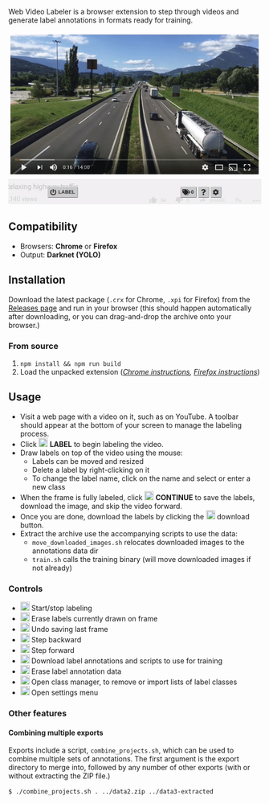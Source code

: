 Web Video Labeler is a browser extension to step through videos and generate label annotations in formats ready for training.


![preview](preview.gif)


## Compatibility
- Browsers: **Chrome** or **Firefox**
- Output: **Darknet (YOLO)**


## Installation

Download the latest package (`.crx` for Chrome, `.xpi` for Firefox) from the [Releases page](https://github.com/danrouse/web-video-labeler/releases)  and run in your browser (this should happen automatically after downloading, or you can drag-and-drop the archive onto your browser.)

### From source
1. `npm install && npm run build`
2. Load the unpacked extension
  (_[Chrome instructions](https://developer.chrome.com/extensions/getstarted),
  [Firefox instructions](https://developer.mozilla.org/en-US/docs/Mozilla/Add-ons/WebExtensions/Temporary_Installation_in_Firefox)_)


## Usage

- Visit a web page with a video on it, such as on YouTube. A toolbar should appear at the bottom of your screen to manage the labeling process.
- Click <img src="https://rawcdn.githack.com/FortAwesome/Font-Awesome/fc377a13a36717464b61c045444fea1e35c26b6d/svgs/solid/power-off.svg" width="18" height="18"  /> **LABEL** to begin labeling the video.
- Draw labels on top of the video using the mouse:
  - Labels can be moved and resized
  - Delete a label by right-clicking on it
  - To change the label name, click on the name and select or enter a new class
- When the frame is fully labeled, click <img src="https://rawcdn.githack.com/FortAwesome/Font-Awesome/fc377a13a36717464b61c045444fea1e35c26b6d/svgs/solid/check.svg" width="18" height="18" /> **CONTINUE** to save the labels, download the image, and skip the video forward.
- Once you are done, download the labels by clicking the <img src="https://rawcdn.githack.com/FortAwesome/Font-Awesome/fc377a13a36717464b61c045444fea1e35c26b6d/svgs/solid/save.svg" width="18" height="18" /> download button.
- Extract the archive use the accompanying scripts to use the data:
  - `move_downloaded_images.sh` relocates downloaded images to the annotations data dir
  - `train.sh` calls the training binary (will move downloaded images if not already)


### Controls

- <img src="https://rawcdn.githack.com/FortAwesome/Font-Awesome/fc377a13a36717464b61c045444fea1e35c26b6d/svgs/solid/power-off.svg" width="18" height="18"  /> Start/stop labeling
- <img src="https://rawcdn.githack.com/FortAwesome/Font-Awesome/fc377a13a36717464b61c045444fea1e35c26b6d/svgs/solid/eraser.svg" width="18" height="18" /> Erase labels currently drawn on frame
- <img src="https://rawcdn.githack.com/FortAwesome/Font-Awesome/fc377a13a36717464b61c045444fea1e35c26b6d/svgs/solid/undo.svg" width="18" height="18" /> Undo saving last frame
- <img src="https://rawcdn.githack.com/FortAwesome/Font-Awesome/fc377a13a36717464b61c045444fea1e35c26b6d/svgs/solid/step-backward.svg" width="18" height="18" /> Step backward
- <img src="https://rawcdn.githack.com/FortAwesome/Font-Awesome/fc377a13a36717464b61c045444fea1e35c26b6d/svgs/solid/step-forward.svg" width="18" height="18" /> Step forward
- <img src="https://rawcdn.githack.com/FortAwesome/Font-Awesome/fc377a13a36717464b61c045444fea1e35c26b6d/svgs/solid/save.svg" width="18" height="18" /> Download label annotations and scripts to use for training
- <img src="https://rawcdn.githack.com/FortAwesome/Font-Awesome/fc377a13a36717464b61c045444fea1e35c26b6d/svgs/solid/trash.svg" width="18" height="18" /> Erase label annotation data
- <img src="https://rawcdn.githack.com/FortAwesome/Font-Awesome/fc377a13a36717464b61c045444fea1e35c26b6d/svgs/solid/tags.svg" width="18" height="18" /> Open class manager, to remove or import lists of label classes
- <img src="https://rawcdn.githack.com/FortAwesome/Font-Awesome/fc377a13a36717464b61c045444fea1e35c26b6d/svgs/solid/cog.svg" width="18" height="18" /> Open settings menu


### Other features

#### Combining multiple exports
Exports include a script, `combine_projects.sh`, which can be used to combine multiple sets of annotations. The first argument is the export directory to merge into, followed by any number of other exports (with or without extracting the ZIP file.)
```sh
$ ./combine_projects.sh . ../data2.zip ../data3-extracted
```
